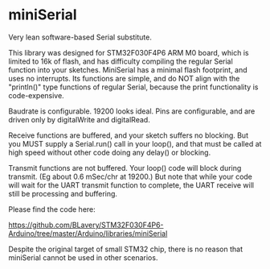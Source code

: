 # miniSerial
Very lean software-based Serial substitute.

This library was designed for STM32F030F4P6 ARM M0 board, which is limited to 16k of flash, and has difficulty compiling the regular Serial function into your sketches.  MiniSerial has a minimal flash footprint, and uses no interrupts. Its functions are simple, and do NOT align with the "println()" type functions of regular Serial, because the print functionality is code-expensive.

Baudrate is configurable. 19200 looks ideal. Pins are configurable, and are driven only by digitalWrite and digitalRead.

Receive functions are buffered, and your sketch suffers no blocking. But you MUST supply a Serial.run() call in your loop(), and that must be called at high speed without other code doing any delay() or blocking.

Transmit functions are not buffered. Your loop() code will block during transmit. (Eg about 0.6 mSec/chr at 19200.) But note that while your code will wait for the UART transmit function to complete, the UART receive will still be processing and buffering. 



Please find the code here:

https://github.com/BLavery/STM32F030F4P6-Arduino/tree/master/Arduino/libraries/miniSerial

Despite the original target of small STM32 chip, there is no reason that miniSerial cannot be used in other scenarios.

